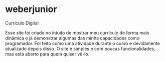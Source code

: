 # weberjunior
Currículo Digital

Esse site foi criado no intuito de mostrar meu currículo de forma mais dinâmica e já demonstrar algumas das minha capacidades como programador. 
Foi feito como uma atividade durante o curso e devidamente atualizado depois disso.
O site é simples e com poucas funcionalidades, mas está aberto para quem quiser vê-lo.
